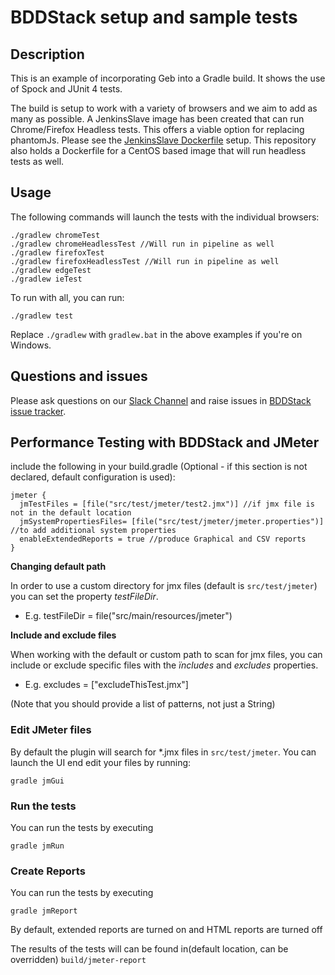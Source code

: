 # BDDStack setup and sample tests

## Description

This is an example of incorporating Geb into a Gradle build. It shows the use of Spock and JUnit 4 tests.

The build is setup to work with a variety of browsers and we aim to add as many as possible.
A JenkinsSlave image has been created that can run Chrome/Firefox Headless tests. This offers a viable option for replacing phantomJs. Please see the [JenkinsSlave Dockerfile][dockerfile] setup.
This repository also holds a Dockerfile for a CentOS based image that will run headless tests as well.

## Usage

The following commands will launch the tests with the individual browsers:

    ./gradlew chromeTest
    ./gradlew chromeHeadlessTest //Will run in pipeline as well
    ./gradlew firefoxTest
    ./gradlew firefoxHeadlessTest //Will run in pipeline as well
    ./gradlew edgeTest
    ./gradlew ieTest
    
To run with all, you can run:

    ./gradlew test

Replace `./gradlew` with `gradlew.bat` in the above examples if you're on Windows.

## Questions and issues

Please ask questions on our [Slack Channel][slack_channel] and raise issues in [BDDStack issue tracker][issue_tracker].

[dockerfile]: https://github.com/agehlers/openshift-tools/blob/master/provisioning/jenkins-slaves/chrome/Dockerfile
[issue_tracker]: https://github.com/rstens/BDDStack/issues
[slack_channel]: https://devopspathfinder.slack.com/messages/C7J72K1MG

## Performance Testing with BDDStack and JMeter

include the following in your build.gradle (Optional - if this section is not declared, default configuration is used):

	jmeter {
	  jmTestFiles = [file("src/test/jmeter/test2.jmx")] //if jmx file is not in the default location
	  jmSystemPropertiesFiles= [file("src/test/jmeter/jmeter.properties")] //to add additional system properties
	  enableExtendedReports = true //produce Graphical and CSV reports
	}

**Changing default path**

In order to use a custom directory for jmx files (default is `src/test/jmeter`) you can set the property *testFileDir*.
* E.g. testFileDir = file("src/main/resources/jmeter")

**Include and exclude files**

When working with the default or custom path to scan for jmx files, you can include or exclude specific files with the *ïncludes* and *excludes* properties.
* E.g. excludes = ["excludeThisTest.jmx"]

(Note that you should provide a list of patterns, not just a String) 

### Edit JMeter files

By default the plugin will search for *.jmx files in `src/test/jmeter`. You can launch the UI end edit your files by running:

`gradle jmGui`

### Run the tests

You can run the tests by executing 

`gradle jmRun`

### Create Reports

You can run the tests by executing 

`gradle jmReport`

By default, extended reports are turned on and HTML reports are turned off

The results of the tests will can be found in(default location, can be overridden) `build/jmeter-report`
